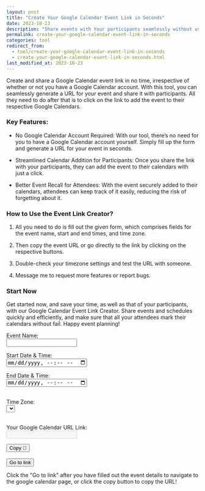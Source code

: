 ```yaml
---
layout: post
title: "Create Your Google Calendar Event Link in Seconds"
date: 2023-10-23
description: "Share events with Your participants seamlessly without using Google Calendar yourself."
permalink: create-your-google-calendar-event-link-in-seconds
categories: tool
redirect_from: 
  - tool/create-your-google-calendar-event-link-in-seconds
  - create-your-google-calendar-event-link-in-seconds.html
last_modified_at: 2023-10-23
---
```


<script src="https://cdnjs.cloudflare.com/ajax/libs/moment.js/2.24.0/moment.min.js"></script>
<script src="https://cdnjs.cloudflare.com/ajax/libs/moment-timezone/0.5.28/moment-timezone-with-data.min.js"></script>

Create and share a Google Calendar event link in no time, irrespective of whether or not you have a Google Calendar account. With this tool, you can seamlessly generate a URL for your event and share it with participants. All they need to do after that is to click on the link to add the event to their respective Google Calendars. 

### Key Features:

- No Google Calendar Account Required: With our tool, there’s no need for you to have a Google Calendar account yourself. Simply fill up the form and generate a URL for your event in seconds. 

- Streamlined Calendar Addition for Participants: Once you share the link with your participants, they can add the event to their calendars with just a click. 

- Better Event Recall for Attendees: With the event securely added to their calendars, attendees can keep track of it easily, reducing the risk of forgetting about it.

### How to Use the Event Link Creator?

1. All you need to do is fill out the given form, which comprises fields for the event name, start and end times, and time zone.

2. Then copy the event URL or go directly to the link by clicking on the respective buttons. 

3. Double-check your timezone settings and test the URL with someone.

4. Message me to request more features or report bugs. 

### Start Now
Get started now, and save your time, as well as that of your participants, with our Google Calendar Event Link Creator. Share events and schedules quickly and efficiently, and make sure that all your attendees mark their calendars without fail. Happy event planning!

<form id="calendarEvent">
  <label for="event_name">Event Name:</label><br>
  <input type="text" id="event_name" name="event_name" value=""><br>

  <label for="date_time_from">Start Date & Time:</label><br>
  <input type="datetime-local" id="date_time_from" name="date_time_from"><br>

  <label for="date_time_to">End Date & Time:</label><br>
  <input type="datetime-local" id="date_time_to" name="date_time_to"><br><br>

  <label for="timezone">Time Zone:</label><br>
  <select id="timezone">
  </select><br><br>

  <label for="url">Your Google Calendar URL Link:</label><br>
  <input type="text" id="url" name="url" value="" disabled><br>

</form>

<button type="button" onclick="copyTextUrl()">Copy 🔗</button><br><br>
<button type="button" id="goToLink">Go to link</button>

<p>Click the "Go to link" after you have filled out the event details to navigate to the google calendar page, or click the copy button to copy the URL!</p>

<script>

// Pre-fill date and time fields
var currentDate = moment().add(1, 'days').startOf('day').add(8, 'hours'); // set time to 8am tomorrow

// Format the date & time according to HTML datetime-local input requirements and users local time zone
var formattedStart = currentDate.format("YYYY-MM-DDTHH:mm");
var formattedEnd = currentDate.add(2, 'hours').format("YYYY-MM-DDTHH:mm");

document.getElementById('date_time_from').value = formattedStart;
document.getElementById('date_time_to').value = formattedEnd;

// Populate timezone dropdown with IANA time zones and their standard text labels
var tzSelect = document.getElementById('timezone');
var timeZones = moment.tz.names();
for (var i = 0; i < timeZones.length; i++) {
    var opt = document.createElement('option');
    opt.value = timeZones[i];
    opt.innerHTML = timeZones[i];
    tzSelect.appendChild(opt);
}

// Set default timezone
tzSelect.value = moment.tz.guess();

document.getElementById("goToLink").addEventListener("submit", function(event){
  event.preventDefault();

  var calendar_url = createLink()

  window.open(calendar_url, '_blank');
});

function createLink(){
  var name = document.getElementById('event_name').value;
  var startTime = document.getElementById('date_time_from').value;
  var endTime = document.getElementById('date_time_to').value;

  var calendar_url = 'https://calendar.google.com/calendar/u/0/r/eventedit?';
  calendar_url += 'text='+encodeURIComponent(name);

  var timezone = document.getElementById('timezone').value;
  formattedStart = moment.tz(startTime, timezone).format('YYYYMMDD[T]HHmmssZ');
  formattedEnd = moment.tz(endTime, timezone).format('YYYYMMDD[T]HHmmssZ');
  calendar_url += '&dates=' + formattedStart + '/' + formattedEnd;
  calendar_url += '&ctz=' + timezone;

  document.getElementById('url').value = calendar_url;

  return calendar_url;
}

async function copyTextUrl() {
  var copyText = document.getElementById("url").value;
  await copyToClipboard(copyText);
}

async function copyToClipboard(text) {
    try {
        await navigator.clipboard.writeText(text);
        console.log('Text copied to clipboard');
    } catch (err) {
        console.log('Error in copying text: ', err);
    }
}

document.getElementById('calendarEvent').addEventListener('input', function () {
    createLink();
});
</script>
